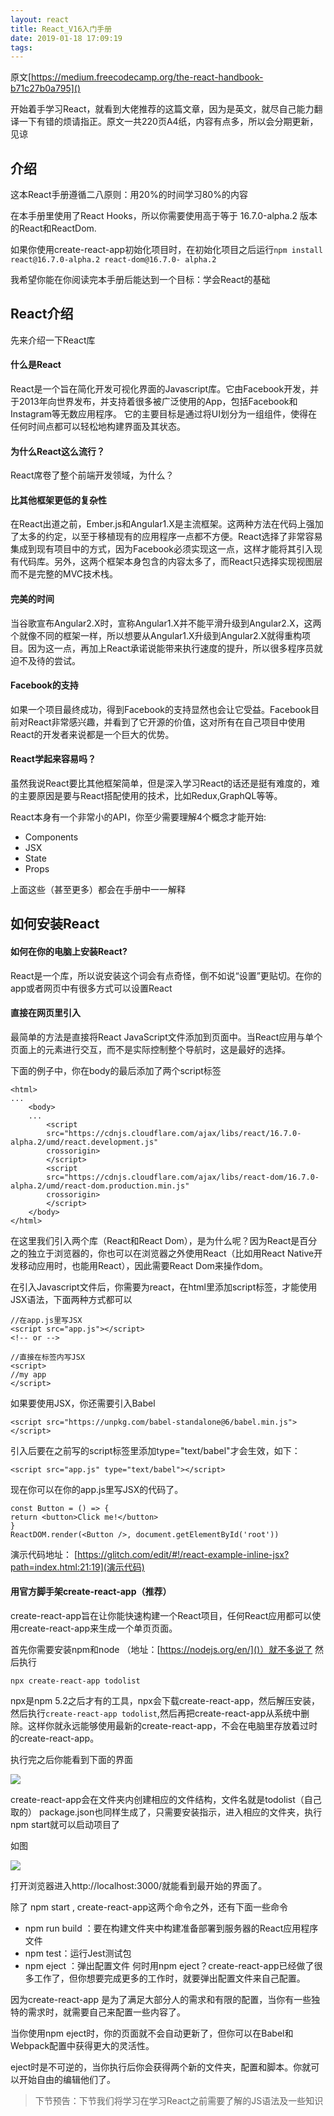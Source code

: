 ```yaml
---
layout: react
title: React_V16入门手册
date: 2019-01-18 17:09:19
tags:
---
```

原文[https://medium.freecodecamp.org/the-react-handbook-b71c27b0a795]()

开始着手学习React，就看到大佬推荐的这篇文章，因为是英文，就尽自己能力翻译一下有错的烦请指正。原文一共220页A4纸，内容有点多，所以会分期更新，见谅
## 介绍
这本React手册遵循二八原则：用20%的时间学习80%的内容

在本手册里使用了React Hooks，所以你需要使用高于等于 16.7.0-alpha.2 版本的React和ReactDom.

如果你使用create-react-app初始化项目时，在初始化项目之后运行``` npm install react@16.7.0-alpha.2 react-dom@16.7.0-
alpha.2 ```

我希望你能在你阅读完本手册后能达到一个目标：学会React的基础

## React介绍
先来介绍一下React库
####  什么是React
React是一个旨在简化开发可视化界面的Javascript库。它由Facebook开发，并于2013年向世界发布，并支持着很多被广泛使用的App，包括Facebook和Instagram等无数应用程序。
它的主要目标是通过将UI划分为一组组件，使得在任何时间点都可以轻松地构建界面及其状态。
#### 为什么React这么流行？
React席卷了整个前端开发领域，为什么？

#### 比其他框架更低的复杂性
在React出道之前，Ember.js和Angular1.X是主流框架。这两种方法在代码上强加了太多的约定，以至于移植现有的应用程序一点都不方便。React选择了非常容易集成到现有项目中的方式，因为Facebook必须实现这一点，这样才能将其引入现有代码库。另外，这两个框架本身包含的内容太多了，而React只选择实现视图层而不是完整的MVC技术栈。
#### 完美的时间
当谷歌宣布Angular2.X时，宣称Angular1.X并不能平滑升级到Angular2.X，这两个就像不同的框架一样，所以想要从Angular1.X升级到Angular2.X就得重构项目。因为这一点，再加上React承诺说能带来执行速度的提升，所以很多程序员就迫不及待的尝试。
#### Facebook的支持
如果一个项目最终成功，得到Facebook的支持显然也会让它受益。Facebook目前对React非常感兴趣，并看到了它开源的价值，这对所有在自己项目中使用React的开发者来说都是一个巨大的优势。

#### React学起来容易吗？
虽然我说React要比其他框架简单，但是深入学习React的话还是挺有难度的，难的主要原因是要与React搭配使用的技术，比如Redux,GraphQL等等。

React本身有一个非常小的API，你至少需要理解4个概念才能开始:
* Components
* JSX
* State
* Props

上面这些（甚至更多）都会在手册中一一解释

## 如何安装React
#### 如何在你的电脑上安装React?
React是一个库，所以说安装这个词会有点奇怪，倒不如说“设置”更贴切。在你的app或者网页中有很多方式可以设置React

#### 直接在网页里引入
最简单的方法是直接将React JavaScript文件添加到页面中。当React应用与单个页面上的元素进行交互，而不是实际控制整个导航时，这是最好的选择。

下面的例子中，你在body的最后添加了两个script标签

```
<html>
...
    <body>
    ...
        <script
        src="https://cdnjs.cloudflare.com/ajax/libs/react/16.7.0-alpha.2/umd/react.development.js" 
        crossorigin>
        </script>
        <script
        src="https://cdnjs.cloudflare.com/ajax/libs/react-dom/16.7.0-alpha.2/umd/react-dom.production.min.js"
        crossorigin>
        </script>
    </body>
</html>
```
在这里我们引入两个库（React和React Dom），是为什么呢？因为React是百分之的独立于浏览器的，你也可以在浏览器之外使用React（比如用React Native开发移动应用时，也能用React），因此需要React Dom来操作dom。

在引入Javascript文件后，你需要为react，在html里添加script标签，才能使用JSX语法，下面两种方式都可以
```
//在app.js里写JSX
<script src="app.js"></script>
<!-- or -->

//直接在标签内写JSX
<script>
//my app
</script>

```
如果要使用JSX，你还需要引入Babel

```
<script src="https://unpkg.com/babel-standalone@6/babel.min.js"></script>
```
引入后要在之前写的script标签里添加type="text/babel"才会生效，如下：
```
<script src="app.js" type="text/babel"></script>

```
现在你可以在你的app.js里写JSX的代码了。

```
const Button = () => {
return <button>Click me!</button>
}
ReactDOM.render(<Button />, document.getElementById('root'))

```
演示代码地址：
[https://glitch.com/edit/#!/react-example-inline-jsx?path=index.html:21:19](演示代码)
#### 用官方脚手架create-react-app（推荐）
create-react-app旨在让你能快速构建一个React项目，任何React应用都可以使用create-react-app来生成一个单页页面。

首先你需要安装npm和node （地址：[https://nodejs.org/en/]()）就不多说了
然后执行

```
npx create-react-app todolist
```
npx是npm 5.2之后才有的工具，npx会下载create-react-app，然后解压安装，然后执行```create-react-app todolist```,然后再把create-react-app从系统中删除。这样你就永远能够使用最新的create-react-app，不会在电脑里存放着过时的create-react-app。

执行完之后你能看到下面的界面

![](https://user-gold-cdn.xitu.io/2019/1/18/168602568623fb3a?w=741&h=677&f=png&s=36167)

create-react-app会在文件夹内创建相应的文件结构，文件名就是todolist（自己取的）
package.json也同样生成了，只需要安装指示，进入相应的文件夹，执行npm start就可以启动项目了

如图

![](https://user-gold-cdn.xitu.io/2019/1/18/168602a792310119?w=454&h=260&f=png&s=12615)

打开浏览器进入http://localhost:3000/就能看到最开始的界面了。

除了 npm start , create-react-app这两个命令之外，还有下面一些命令
* npm run build ：要在构建文件夹中构建准备部署到服务器的React应用程序文件
* npm test：运行Jest测试包
* npm eject ：弹出配置文件 
何时用npm eject？create-react-app已经做了很多工作了，但你想要完成更多的工作时，就要弹出配置文件来自己配置。


因为create-react-app 是为了满足大部分人的需求和有限的配置，当你有一些独特的需求时，就需要自己来配置一些内容了。

当你使用npm eject时，你的页面就不会自动更新了，但你可以在Babel和Webpack配置中获得更大的灵活性。

eject时是不可逆的，当你执行后你会获得两个新的文件夹，配置和脚本。你就可以开始自由的编辑他们了。

> 下节预告：下节我们将学习在学习React之前需要了解的JS语法及一些知识